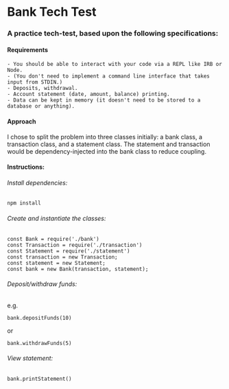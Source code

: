 # Bank Tech Test

### A practice tech-test, based upon the following specifications:

#### Requirements
````
- You should be able to interact with your code via a REPL like IRB or Node. 
- (You don't need to implement a command line interface that takes input from STDIN.)
- Deposits, withdrawal.
- Account statement (date, amount, balance) printing.
- Data can be kept in memory (it doesn't need to be stored to a database or anything).
````

#### Approach

I chose to split the problem into three classes initially: a bank class, a transaction class, and a statement class.
The statement and transaction would be dependency-injected into the bank class to reduce coupling.  

#### Instructions:

###### Install dependencies:
```npm install```

###### Create and instantiate the classes:

```
const Bank = require('./bank')
const Transaction = require('./transaction')
const Statement = require('./statement')
const transaction = new Transaction;
const statement = new Statement;
const bank = new Bank(transaction, statement);
```

###### Deposit/withdraw funds:
e.g. 
```
bank.depositFunds(10)
```
or
```
bank.withdrawFunds(5)
```

###### View statement:

```
bank.printStatement()
```
